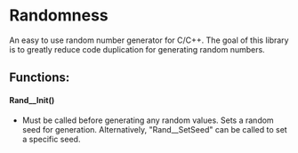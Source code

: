 # Randomness

An easy to use random number generator for C/C++.
The goal of this library is to greatly reduce code duplication for generating random numbers.


## Functions:


#### Rand__Init()
- Must be called before generating any random values. Sets a random seed for generation. Alternatively, "Rand__SetSeed" can be called to set a specific seed.

